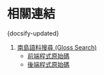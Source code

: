 # 相關連結

{docsify-updated}

1. [南島語料搜尋 (Gloss Search)](https://glosss.yongfu.name)
    - [前端程式原始碼](https://github.com/liao961120/gloss-search-frontend)
    - [後端程式原始碼](https://github.com/liao961120/gloss-search)
